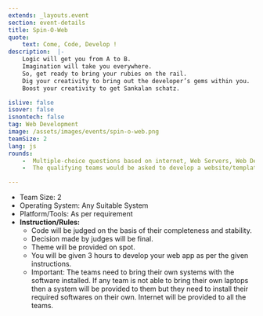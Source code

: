 ```yaml
---
extends: _layouts.event
section: event-details
title: Spin-O-Web
quote:
    text: Come, Code, Develop !
description:  |-
    Logic will get you from A to B. 
    Imagination will take you everywhere. 
    So, get ready to bring your rubies on the rail.
    Dig your creativity to bring out the developer’s gems within you. 
    Boost your creativity to get Sankalan schatz.

islive: false
isover: false
isnontech: false
tag: Web Development
image: /assets/images/events/spin-o-web.png
teamSize: 2
lang: js
rounds:
    -  Multiple-choice questions based on internet, Web Servers, Web Development, HTML, CSS &JavaScript and PHP.
    -  The qualifying teams would be asked to develop a website/template as asked and present their project to judges for final evaluation.

---
```

- Team Size: 2
- Operating System: Any Suitable System
- Platform/Tools: As per requirement
- **Instruction/Rules:**
    - Code will be judged on the basis of their completeness and stability.
    - Decision made by judges will be final.
    - Theme will be provided on spot.
    - You will be given 3 hours to develop your web app as per the given instructions.
    - Important: The teams need to bring their own systems with the software installed. If any team is not able to bring their own laptops then a system will be provided to them but they need to install their required softwares on their own. Internet will be provided to all the teams.


